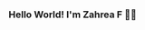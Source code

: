 ### Hello World! I'm Zahrea F 👋🏽

<!--
**zahreafranklin/zahreafranklin** is a ✨ _special_ ✨ repository because its `README.md` (this file) appears on your GitHub profile.


[![LinkedIn](https://img.shields.io/badge/linkedin-%230077B5.svg?&style=for-the-badge&logo=linkedin&logoColor=white)](https://www.linkedin.com/in/zahrea-franklin/)


[![Gmail Badge](https://img.shields.io/badge/gmail-c14438?style=for-the-badge&logo=Gmail&logoColor=white&link=mailto:zahrea.franklin@gmail.com)](mailto:zahrea.franklin@gmail.com)


____________________________________________________________________

### About Me 👩🏽
- 🎓 Currently pursuing a Bachelors of Science in Computer Science at Sacramento State University
- 🔭 Looking for new opportunities to use my knowledge in tech
- 📓 Learning more about full-stack development and software engineering.
- 👯 Member of: Rewriting the Code, National Society of Black Engineers at Sac State and Society of Women Engineers at Sac State
- 🖤 Enjoys fashion blogging in my spare time

____________________________________________________________________

### Skills 🔧 ⚙️
<h4>Programming Languages</h4>
[![HTML](https://img.shields.io/badge/html5%20-%23E34F26.svg?&style=for-the-badge&logo=html5&logoColor=white%22)](https://github.com/zahreafranklin/)

[![Javascript](https://img.shields.io/badge/javascript%20-%23323330.svg?&style=for-the-badge&logo=javascript&logoColor=%23F7DF1E)](https://github.com/zahreafranklin/)

[![CSS](https://img.shields.io/badge/css3%20-%231572B6.svg?&style=for-the-badge&logo=css3&logoColor=white)](https://github.com/zahreafranklin/)

[![C](https://img.shields.io/badge/c%20-%2300599C.svg?&style=for-the-badge&logo=c&logoColor=white)](https://github.com/zahreafranklin/)


[![Java](https://img.shields.io/badge/java-%23ED8B00.svg?&style=for-the-badge&logo=java&logoColor=white)](https://github.com/zahreafranklin/)
<center>
[![Top Language](https://github-readme-stats.vercel.app/api/top-langs/?username=zahreafranklin&layout=compact)](https://github.com/zahreafranklin/github-readme-stats)
</center>
<h4>Frameworks</h4>
[![React](https://img.shields.io/badge/react%20-%2320232a.svg?&style=for-the-badge&logo=react&logoColor=%2361DAFB)](https://github.com/zahreafranklin/)

[![Bootstrap](https://img.shields.io/badge/bootstrap%20-%23563D7C.svg?&style=for-the-badge&logo=bootstrap&logoColor=white)](https://github.com/zahreafranklin/)

### Stats 📈
https://github-readme-stats.vercel.app/api?username=zahreafranklin&show_icons=true&theme=graywhite
